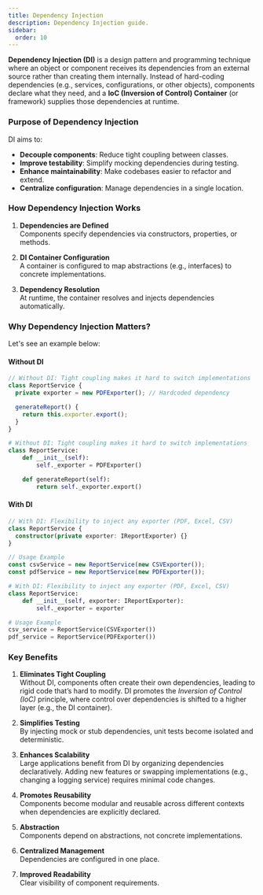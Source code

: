 ```yaml
---
title: Dependency Injection
description: Dependency Injection guide.
sidebar:
  order: 10
---
```


**Dependency Injection (DI)** is a design pattern and programming technique where an object or component receives its dependencies from an external source rather than creating them internally. Instead of hard-coding dependencies (e.g., services, configurations, or other objects), components declare what they need, and a **IoC (Inversion of Control) Container** (or framework) supplies those dependencies at runtime.

### Purpose of Dependency Injection

DI aims to:

- **Decouple components**: Reduce tight coupling between classes.
- **Improve testability**: Simplify mocking dependencies during testing.
- **Enhance maintainability**: Make codebases easier to refactor and extend.
- **Centralize configuration**: Manage dependencies in a single location.

### How Dependency Injection Works

1. **Dependencies are Defined**  
   Components specify dependencies via constructors, properties, or methods.

2. **DI Container Configuration**  
   A container is configured to map abstractions (e.g., interfaces) to concrete implementations.

3. **Dependency Resolution**  
   At runtime, the container resolves and injects dependencies automatically.

### Why Dependency Injection Matters?

Let's see an example below:

#### Without DI

```typescript title="TypeScript"
// Without DI: Tight coupling makes it hard to switch implementations
class ReportService {
  private exporter = new PDFExporter(); // Hardcoded dependency

  generateReport() {
    return this.exporter.export();
  }
}
```

```python title="Python"
# Without DI: Tight coupling makes it hard to switch implementations
class ReportService:
    def __init__(self):
        self._exporter = PDFExporter()

    def generateReport(self):
        return self._exporter.export()
```

#### With DI

```typescript title="TypeScript"
// With DI: Flexibility to inject any exporter (PDF, Excel, CSV)
class ReportService {
  constructor(private exporter: IReportExporter) {}
}

// Usage Example
const csvService = new ReportService(new CSVExporter());
const pdfService = new ReportService(new PDFExporter());
```

```python title="Python"
# With DI: Flexibility to inject any exporter (PDF, Excel, CSV)
class ReportService:
    def __init__(self, exporter: IReportExporter):
        self._exporter = exporter

# Usage Example
csv_service = ReportService(CSVExporter())
pdf_service = ReportService(PDFExporter())
```

### Key Benefits

1. **Eliminates Tight Coupling**  
   Without DI, components often create their own dependencies, leading to rigid code that’s hard to modify. DI promotes the _Inversion of Control (IoC)_ principle, where control over dependencies is shifted to a higher layer (e.g., the DI container).

1. **Simplifies Testing**  
   By injecting mock or stub dependencies, unit tests become isolated and deterministic.

1. **Enhances Scalability**  
   Large applications benefit from DI by organizing dependencies declaratively. Adding new features or swapping implementations (e.g., changing a logging service) requires minimal code changes.

1. **Promotes Reusability**  
   Components become modular and reusable across different contexts when dependencies are explicitly declared.

1. **Abstraction**  
   Components depend on abstractions, not concrete implementations.

1. **Centralized Management**  
   Dependencies are configured in one place.

1. **Improved Readability**  
   Clear visibility of component requirements.
